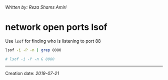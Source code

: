 _Written by: Reza Shams Amiri_
# network open ports lsof

Use `lsof` for finding who is listening to port 88

``` sh
lsof -i -P -n | grep 8080

# lsof -i -P -n G 8080
```

* * *
Creation date: _2019-07-21_
